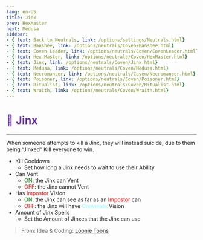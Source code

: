 ```yaml
---
lang: en-US
title: Jinx
prev: HexMaster
next: Medusa
sidebar:
- { text: Back to Neutrals, link: /options/settings/Neutrals.html}
- { text: Banshee, link: /options/neutrals/Coven/Banshee.html}
- { text: Coven Leader, link: /options/neutrals/Coven/CovenLeader.html}
- { text: Hex Master, link: /options/neutrals/Coven/HexMaster.html}
- { text: Jinx, link: /options/neutrals/Coven/Jinx.html}
- { text: Medusa, link: /options/neutrals/Coven/Medusa.html} 
- { text: Necromancer, link: /options/neutrals/Coven/Necromancer.html}
- { text: Poisoner, link: /options/neutrals/Coven/Poisoner.html}
- { text: Ritualist, link: /options/neutrals/Coven/Ritualist.html}
- { text: Wraith, link: /options/neutrals/Coven/Wraith.html}
---
```


# <font color="#663399">🤞 <b>Jinx</b></font> <Badge text="Coven" type="tip" vertical="middle"/>
---

When someone attempts to kill a Jinx, they will instead suicide, due to them being “Jinxed” Kill everyone to win.
* Kill Cooldown
  * Set how long a Jinx needs to wait to use their Ability
* Can Vent
  * <font color=green>ON</font>: the Jinx can Vent
  * <font color=red>OFF</font>: the Jinx cannot Vent
* Has <font color=red>Impostor</font> Vision
  * <font color=green>ON</font>: the Jinx can see as far as an <font color=red>Impostor</font> can
  * <font color=red>OFF</font>: the Jinx will have <font color=#8cffff>Crewmate</font> Vision
* Amount of Jinx Spells
  * Set the Amount of Jinxes that the Jinx can use

> From: Idea & Coding: [Loonie Toons](https://github.com/Loonie-Toons)